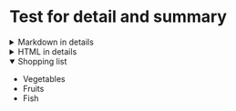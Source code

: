 # Test for detail and summary

<details>
<summary>Markdown in details</summary>

* content 1
* content 2
* content 3
* content 4
* content 5

</details>

<details>

<summary>HTML in details</summary>

<ul>
    <li>content 1</li>
    <li>content 2</li>
    <li>content 3</li>
    <li>content 4</li>
    <li>content 5</li>
</ul>

</details>

<details open>
<summary>Shopping list</summary>

* Vegetables
* Fruits
* Fish

</details>

